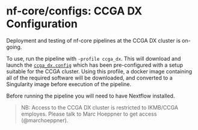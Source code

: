 # nf-core/configs: CCGA DX Configuration

Deployment and testing of nf-core pipelines at the CCGA DX cluster is on-going.

To use, run the pipeline with `-profile ccga_dx`. This will download and launch the [`ccga_dx.config`](../conf/ccga_dx.config) which has been pre-configured with a setup suitable for the CCGA cluster. Using this profile, a docker image containing all of the required software will be downloaded, and converted to a Singularity image before execution of the pipeline.

Before running the pipeline you will need to have Nextflow installed.
>NB: Access to the CCGA DX cluster is restricted to IKMB/CCGA employes. Please talk to Marc Hoeppner to get access (@marchoeppner).
